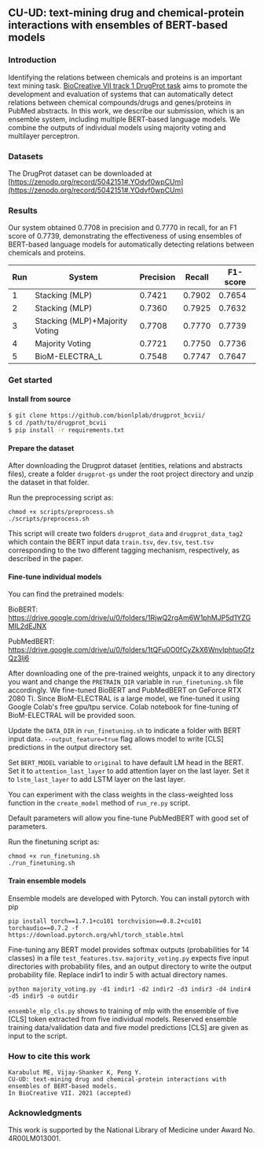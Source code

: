 ## CU-UD: text-mining drug and chemical-protein interactions with ensembles of BERT-based models

### Introduction

Identifying the relations between chemicals and proteins is an important text mining task. [BioCreative VII track 1 DrugProt task](https://biocreative.bioinformatics.udel.edu/tasks/biocreative-vii/track-1/) aims to promote the development and evaluation of systems that can automatically detect relations between chemical compounds/drugs and genes/proteins in PubMed abstracts. In this work, we describe our submission, which is an ensemble system, including multiple BERT-based language models. We combine the outputs of individual models using majority voting and multilayer perceptron. 

### Datasets

The DrugProt dataset can be downloaded at [https://zenodo.org/record/5042151#.YOdvf0wpCUm](https://zenodo.org/record/5042151#.YOdvf0wpCUm)

### Results

Our system obtained 0.7708 in precision and 0.7770 in recall, for an F1 score of 0.7739, demonstrating the effectiveness of using ensembles of BERT-based language models for automatically detecting relations between chemicals and proteins.

| Run | System                         | Precision | Recall | F1-score |
|-----|--------------------------------|-----------|--------|----------|
| 1   | Stacking (MLP)                 | 0.7421    | 0.7902 | 0.7654   |
| 2   | Stacking (MLP)                 | 0.7360    | 0.7925 | 0.7632   |
| 3   | Stacking (MLP)+Majority Voting | 0.7708    | 0.7770 | 0.7739   |
| 4   | Majority Voting                | 0.7721    | 0.7750 | 0.7736   |
| 5   | BioM-ELECTRA_L                 | 0.7548    | 0.7747 | 0.7647   |

### Get started

#### Install from source

```bash
$ git clone https://github.com/bionlplab/drugprot_bcvii/
$ cd /path/to/drugprot_bcvii
$ pip install -r requirements.txt
```

#### Prepare the dataset

After downloading the Drugprot dataset (entities, relations and abstracts files), create a folder ```drugprot-gs``` under the root project directory and unzip the dataset in that folder.

Run the preprocessing script as:

```
chmod +x scripts/preprocess.sh
./scripts/preprocess.sh
```

This script will create two folders ```drugprot_data``` and ```drugprot_data_tag2``` which contain the BERT input data ```train.tsv```, ```dev.tsv```, ```test.tsv```
corresponding to the two different tagging mechanism, respectively, as described in the paper. 

#### Fine-tune individual models

You can find the pretrained models:

BioBERT: https://drive.google.com/drive/u/0/folders/1RjwQ2rgAm6W1phMJP5d1YZGMIL2dEJNX

PubMedBERT: https://drive.google.com/drive/u/0/folders/1tQFu0O0fCyZkX6WnvIphtuoGfzQz3lj6

After downloading one of the pre-trained weights, unpack it to any directory you want and change the ```PRETRAIN_DIR``` variable in ```run_finetuning.sh``` file accordingly.
We fine-tuned BioBERT and PubMedBERT on GeForce RTX 2080 Ti. Since BioM-ELECTRAL is a large model, we fine-tuned it using Google Colab's free gpu/tpu service. Colab notebook for fine-tuning of BioM-ELECTRAL will be provided soon.

Update the ```DATA_DIR``` in ```run_finetuning.sh``` to indicate a folder with BERT input data. ```--output_feature=true``` flag allows model to write [CLS] predictions in the output directory set.

Set ```BERT_MODEL``` variable to ```original``` to have default LM head in the BERT. Set it to ```attention_last_layer``` to add attention layer on the last layer. Set it to ```lstm_last_layer``` to add LSTM layer on the last layer. 

You can experiment with the class weights in the class-weighted loss function in the ```create_model``` method of ```run_re.py``` script.

Default parameters will allow you fine-tune PubMedBERT with good set of parameters. 

Run the finetuning script as:
```
chmod +x run_finetuning.sh
./run_finetuning.sh
```

#### Train ensemble models

Ensemble models are developed with Pytorch. You can install pytorch with pip

```pip install torch==1.7.1+cu101 torchvision==0.8.2+cu101 torchaudio==0.7.2 -f https://download.pytorch.org/whl/torch_stable.html```

Fine-tuning any BERT model provides softmax outputs (probabilities for 14 classes) in a file ```test_features.tsv```. ```majority_voting.py``` expects five input directories with probability files, and an output directory to write the output probability file. Replace indir1 to indir 5 with actual directory names.

```
python majority_voting.py -d1 indir1 -d2 indir2 -d3 indir3 -d4 indir4 -d5 indir5 -o outdir
```

```ensemble_mlp_cls.py``` shows to training of mlp with the ensemble of five [CLS] token extracted from five individual models. Reserved ensemble training data/validation data and five model predictions [CLS] are given as input to the script. 

### How to cite this work

    Karabulut ME, Vijay-Shanker K, Peng Y.
    CU-UD: text-mining drug and chemical-protein interactions with ensembles of BERT-based models.
    In BioCreative VII. 2021 (accepted)

### Acknowledgments

This work is supported by the National Library of Medicine under Award No. 4R00LM013001.
